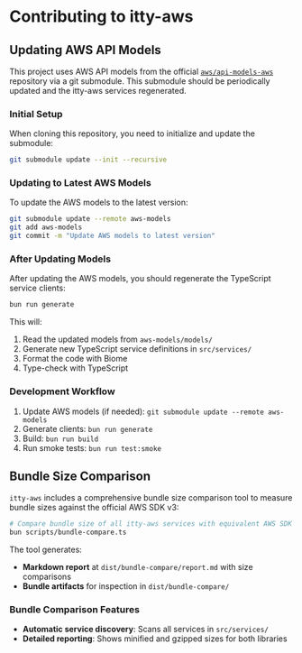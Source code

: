 # Contributing to itty-aws

## Updating AWS API Models

This project uses AWS API models from the official [`aws/api-models-aws`](https://github.com/aws/api-models-aws) repository via a git submodule. This submodule should be periodically updated and the itty-aws services regenerated.

### Initial Setup

When cloning this repository, you need to initialize and update the submodule:

```bash
git submodule update --init --recursive
```

### Updating to Latest AWS Models

To update the AWS models to the latest version:

```bash
git submodule update --remote aws-models
git add aws-models
git commit -m "Update AWS models to latest version"
```

### After Updating Models

After updating the AWS models, you should regenerate the TypeScript service clients:

```bash
bun run generate
```

This will:
1. Read the updated models from `aws-models/models/`
2. Generate new TypeScript service definitions in `src/services/`
3. Format the code with Biome
4. Type-check with TypeScript

### Development Workflow

1. Update AWS models (if needed): `git submodule update --remote aws-models`
2. Generate clients: `bun run generate`
3. Build: `bun run build`
4. Run smoke tests: `bun run test:smoke`


## Bundle Size Comparison

`itty-aws` includes a comprehensive bundle size comparison tool to measure bundle sizes against the official AWS SDK v3:

```bash
# Compare bundle size of all itty-aws services with equivalent AWS SDK v3 service
bun scripts/bundle-compare.ts
```

The tool generates:
- **Markdown report** at `dist/bundle-compare/report.md` with size comparisons
- **Bundle artifacts** for inspection in `dist/bundle-compare/`

### Bundle Comparison Features

- **Automatic service discovery**: Scans all services in `src/services/`
- **Detailed reporting**: Shows minified and gzipped sizes for both libraries

